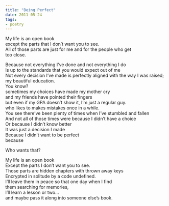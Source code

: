 ```yaml
---
title: "Being Perfect"
date: 2011-05-24
tags:
- poetry
---
```


My life is an open book<br/>
except the parts that I don’t want you to see.<br/>
All of those parts are just for me and for the people who get<br/>
too close.<br/>

Because not everything I’ve done and not everything I do<br/>
Is up to the standards that you would expect out of me<br/>
Not every decision I’ve made is perfectly aligned with the way I was raised;<br/>
my beautiful education.<br/>
You know?<br/>
sometimes my choices have made my mother cry<br/>
and my friends have pointed their fingers<br/>
but even if my GPA doesn’t show it, I’m just a regular guy.<br/>
who likes to makes mistakes once in a while.<br/>
You see there’ve been plenty of times when I’ve stumbled and fallen<br/>
And not all of those times were because I didn’t have a choice<br/>
Or because I didn’t know better<br/>
It was just a decision I made<br/>
Because I didn’t want to be perfect<br/>
because<br/>

Who wants that?<br/>

My life is an open book<br/>
Except the parts I don’t want you to see.<br/>
Those parts are hidden chapters with thrown away keys<br/>
Encrypted in solitude by a code undefined.<br/>
I’ll leave them in peace so that one day when I find<br/>
them searching for memories,<br/>
I’ll learn a lesson or two…<br/>
and maybe pass it along into someone else’s book.<br/>
